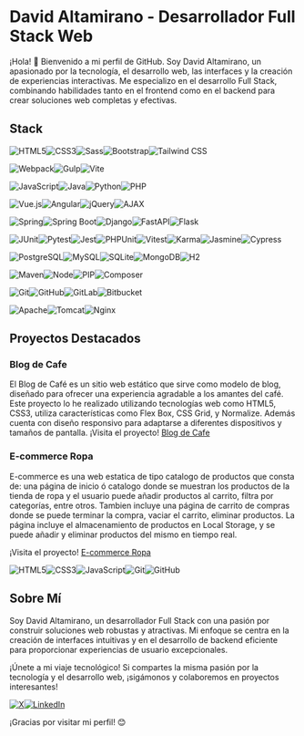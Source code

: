 # David Altamirano - Desarrollador Full Stack Web

¡Hola! 👋 Bienvenido a mi perfil de GitHub. Soy David Altamirano, un apasionado por la tecnología, el desarrollo web, las interfaces y la creación de experiencias interactivas. Me especializo en el desarrollo Full Stack, combinando habilidades tanto en el frontend como en el backend para crear soluciones web completas y efectivas.

## Stack

![HTML5](https://img.shields.io/badge/-HTML5-E34F26?style=for-the-badge&logo=html5&logoColor=white)![CSS3](https://img.shields.io/badge/-CSS3-1572B6?style=for-the-badge&logo=css3&logoColor=white)![Sass](https://img.shields.io/badge/-Sass-CC6699?style=for-the-badge&logo=sass&logoColor=white)![Bootstrap](https://img.shields.io/badge/-Bootstrap-563D7C?style=for-the-badge&logo=bootstrap&logoColor=white)![Tailwind CSS](https://img.shields.io/badge/-Tailwind_CSS-38B2AC?style=for-the-badge&logo=tailwind-css&logoColor=white)

![Webpack](https://img.shields.io/badge/-Webpack-8DD6F9?style=for-the-badge&logo=webpack&logoColor=black)![Gulp](https://img.shields.io/badge/-Gulp-CF4647?style=for-the-badge&logo=gulp&logoColor=white)![Vite](https://img.shields.io/badge/-Vite-646CFF?style=for-the-badge&logo=vite&logoColor=white)

![JavaScript](https://img.shields.io/badge/-JavaScript-F7DF1E?style=for-the-badge&logo=javascript&logoColor=black)![Java](https://img.shields.io/badge/-Java-007396?style=for-the-badge&logo=java&logoColor=white)![Python](https://img.shields.io/badge/-Python-3776AB?style=for-the-badge&logo=python&logoColor=white)![PHP](https://img.shields.io/badge/-PHP-777BB4?style=for-the-badge&logo=php&logoColor=white)

![Vue.js](https://img.shields.io/badge/-Vue.js-4FC08D?style=for-the-badge&logo=vue.js&logoColor=white)![Angular](https://img.shields.io/badge/-Angular-DD0031?style=for-the-badge&logo=angular&logoColor=white)![jQuery](https://img.shields.io/badge/-jQuery-0769AD?style=for-the-badge&logo=jquery&logoColor=white)![AJAX](https://img.shields.io/badge/-AJAX-E34F26?style=for-the-badge&logo=javascript&logoColor=white)

![Spring](https://img.shields.io/badge/-Spring-6DB33F?style=for-the-badge&logo=spring&logoColor=white)![Spring Boot](https://img.shields.io/badge/-Spring_Boot-6DB33F?style=for-the-badge&logo=springboot&logoColor=white)![Django](https://img.shields.io/badge/-Django-092E20?style=for-the-badge&logo=django&logoColor=white)![FastAPI](https://img.shields.io/badge/-FastAPI-009688?style=for-the-badge&logo=fastapi&logoColor=white)![Flask](https://img.shields.io/badge/-Flask-000000?style=for-the-badge&logo=flask&logoColor=white)  

![JUnit](https://img.shields.io/badge/-JUnit-25A162?style=for-the-badge&logo=junit5&logoColor=white)![Pytest](https://img.shields.io/badge/-Pytest-0A9EDC?style=for-the-badge&logo=pytest&logoColor=white)![Jest](https://img.shields.io/badge/-Jest-C21325?style=for-the-badge&logo=jest&logoColor=white)![PHPUnit](https://img.shields.io/badge/-PHPUnit-787CB5?style=for-the-badge&logo=php&logoColor=white)![Vitest](https://img.shields.io/badge/-Vitest-646CFF?style=for-the-badge&logo=vitest&logoColor=white)![Karma](https://img.shields.io/badge/-Karma-DD0031?style=for-the-badge&logo=karma&logoColor=white)![Jasmine](https://img.shields.io/badge/-Jasmine-8A4182?style=for-the-badge&logo=jasmine&logoColor=white)![Cypress](https://img.shields.io/badge/-Cypress-17202C?style=for-the-badge&logo=cypress&logoColor=white)  

![PostgreSQL](https://img.shields.io/badge/-PostgreSQL-336791?style=for-the-badge&logo=postgresql&logoColor=white)![MySQL](https://img.shields.io/badge/-MySQL-4479A1?style=for-the-badge&logo=mysql&logoColor=white)![SQLite](https://img.shields.io/badge/-SQLite-003B57?style=for-the-badge&logo=sqlite&logoColor=white)![MongoDB](https://img.shields.io/badge/-MongoDB-47A248?style=for-the-badge&logo=mongodb&logoColor=white)![H2](https://img.shields.io/badge/-H2-003B57?style=for-the-badge&logo=h2&logoColor=white)

![Maven](https://img.shields.io/badge/-Maven-C71A36?style=for-the-badge&logo=apachemaven&logoColor=white)![Node](https://img.shields.io/badge/-Node.js-339933?style=for-the-badge&logo=nodedotjs&logoColor=white)![PIP](https://img.shields.io/badge/-PIP-3776AB?style=for-the-badge&logo=python&logoColor=white)![Composer](https://img.shields.io/badge/-Composer-885630?style=for-the-badge&logo=composer&logoColor=white) 

![Git](https://img.shields.io/badge/-Git-F05032?style=for-the-badge&logo=git&logoColor=white)![GitHub](https://img.shields.io/badge/-GitHub-181717?style=for-the-badge&logo=github&logoColor=white)![GitLab](https://img.shields.io/badge/-GitLab-FCA121?style=for-the-badge&logo=gitlab&logoColor=white)![Bitbucket](https://img.shields.io/badge/-Bitbucket-0052CC?style=for-the-badge&logo=bitbucket&logoColor=white)

![Apache](https://img.shields.io/badge/-Apache-D22128?style=for-the-badge&logo=apache&logoColor=white)![Tomcat](https://img.shields.io/badge/-Tomcat-F8DC75?style=for-the-badge&logo=apachetomcat&logoColor=black)![Nginx](https://img.shields.io/badge/-Nginx-009639?style=for-the-badge&logo=nginx&logoColor=white) 


## Proyectos Destacados

### Blog de Cafe

El Blog de Café es un sitio web estático que sirve como modelo de blog, diseñado para ofrecer una experiencia agradable a los amantes del café. Este proyecto lo he realizado utilizando tecnologías web como HTML5, CSS3, utiliza características como Flex Box, CSS Grid, y Normalize. Además cuenta con diseño responsivo para adaptarse a diferentes dispositivos y tamaños de pantalla.
¡Visita el proyecto! [Blog de Cafe](https://blog-cafe-jose-david-altamirano.netlify.app/)

### E-commerce Ropa

E-commerce es una web estatica de tipo catalogo de productos que consta de: una página de inicio ó catalogo donde se muestran los productos de la tienda de ropa y el usuario puede añadir productos al carrito, filtra por categorías, entre otros. Tambien incluye una página de carrito de compras donde se puede terminar la compra, vaciar el carrito, eliminar productos. La página incluye el almacenamiento de productos en Local Storage, y se puede añadir y eliminar productos del mismo en tiempo real.

¡Visita el proyecto! [E-commerce Ropa](https://tienda-ecommerce-jose-david-altamiran.netlify.app/)

![HTML5](https://img.shields.io/badge/-HTML5-E34F26?style=for-the-badge&logo=html5&logoColor=white)![CSS3](https://img.shields.io/badge/-CSS3-1572B6?style=for-the-badge&logo=css3&logoColor=white)![JavaScript](https://img.shields.io/badge/-JavaScript-F7DF1E?style=for-the-badge&logo=javascript&logoColor=black)![Git](https://img.shields.io/badge/-Git-F05032?style=for-the-badge&logo=git&logoColor=white)![GitHub](https://img.shields.io/badge/-GitHub-181717?style=for-the-badge&logo=github&logoColor=white)

## Sobre Mí

Soy David Altamirano, un desarrollador Full Stack con una pasión por construir soluciones web robustas y atractivas. Mi enfoque se centra en la creación de interfaces intuitivas y en el desarrollo de backend eficiente para proporcionar experiencias de usuario excepcionales.

¡Únete a mi viaje tecnológico! Si compartes la misma pasión por la tecnología y el desarrollo web, ¡sigámonos y colaboremos en proyectos interesantes!

[![X](https://img.shields.io/badge/X-XXXXXX?style=for-the-badge&logo=x&logoColor=white)](https://twitter.com/jdaltamiranodev)[![LinkedIn](https://img.shields.io/badge/LinkedIn-0077B5?style=for-the-badge&logo=linkedin&logoColor=white)](https://www.linkedin.com/in/jose-david-altamirano/)

¡Gracias por visitar mi perfil! 😊

